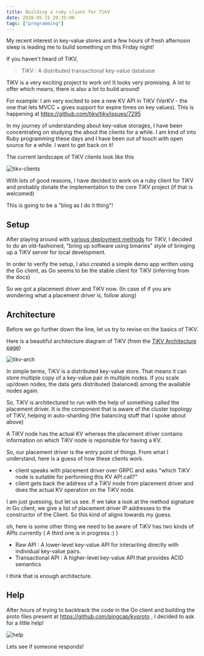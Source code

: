 ```yaml
---
title: Building a ruby client for TiKV
date: 2020-05-15 20:35:00
tags: ["programming"]
---
```


My recent interest in key-value stores and a few hours of fresh afternoon sleep is leading me to build something on this Friday night!

If you haven't heard of TiKV,

> TiKV : A distributed transactional key-value database

TiKV is a very exciting project to work on! It looks very promising. A lot to offer which means, there is also a lot to build around!

For example: I am very excited to see a new KV API in TiKV (VerKV - the one that lets MVCC + gives support for expire times on key values). This is happening at https://github.com/tikv/tikv/issues/7295

In my journey of understanding about key-value storages, I have been concentrating on studying the about the clients for a while. I am kind of into Ruby programming these days and I have been out of touch with open source for a while. I want to get back on it!

The current landscape of TiKV clients look like this

![tikv-clients](/images/tikv-clients.png)

With lots of good reasons, I have decided to work on a ruby client for TiKV and probably donate the implementation to the core TiKV project (if that is welcomed)

This is going to be a "blog as I do it thing"!

## Setup

After playing around with [various deployment methods](https://tikv.org/docs/3.0/tasks/deploy/introduction/) for TiKV, I decided to do an old-fashioned, "bring up software using binaries" style of bringing up a TiKV server for local development.

In order to verify the setup, I also created a simple demo app written using the Go client, as Go seems to be the stable client for TiKV (inferring from the docs)

So we got a placement driver and TiKV now. (In case of if you are wondering what a placement driver is, follow along)

## Architecture

Before we go further down the line, let us try to revise on the basics of TiKV.

Here is a beautiful architecture diagram of TiKV (from the [TiKV Architecture page](https://tikv.org/docs/3.0/concepts/architecture/))

![tikv-arch](https://tikv.org/img/basic-architecture.png)

In simple terms, TiKV is a distributed key-value store. That means it can store multiple copy of a key-value pair in multiple nodes. If you scale up/down nodes, the data gets distributed (balanced) among the available nodes again.

So, TiKV is architectured to run with the help of something called the placement driver. It is the component that is aware of the cluster topology of TiKV, helping in auto-sharding (the balancing stuff that I spoke about above)

A TiKV node has the actual KV whereas the placement driver contains information on which TiKV node is reponsible for having a KV.

So, our placement driver is the entry point of things. From what I understand, here is a guess of how these clients work.

- client speaks with placement driver over GRPC and asks "which TiKV node is suitable for performing this KV API call?"
- client gets back the address of a TiKV node from placement driver and does the actual KV operation on the TiKV node.

I am just guessing, but let us see. If we take a look at the method signature in Go client, we give a list of placement driver IP addresses to the constructor of the Client. So this kind of aligns towards my guess.

oh, here is some other thing we need to be aware of TiKV has two kinds of APIs currently ( A third one is in progress :) )
- Raw API : A lower-level key-value API for interacting directly with individual key-value pairs.
- Transactional API : A higher-level key-value API that provides ACID semantics

I think that is enough architecture.

## Help

After hours of trying to backtrack the code in the Go client and building the proto files present at https://github.com/pingcap/kvproto , I decided to ask for a little help!

![help](https://user-images.githubusercontent.com/4211715/82099608-5b536e80-9725-11ea-9941-ba11865b5b1d.png)

Lets see if someone responds!
